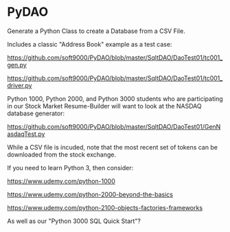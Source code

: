# PyDAO
Generate a Python Class to create a Database from a CSV File.

Includes a classic "Address Book" example as a test case:

https://github.com/soft9000/PyDAO/blob/master/SqltDAO/DaoTest01/tc001_gen.py

https://github.com/soft9000/PyDAO/blob/master/SqltDAO/DaoTest01/tc001_driver.py

Python 1000, Python 2000, and Python 3000 students who are 
participating in our Stock Market Resume-Builder will want 
to look at the NASDAQ database generator:

https://github.com/soft9000/PyDAO/blob/master/SqltDAO/DaoTest01/GenNasdaqTest.py

While a CSV file is incuded, note that the most recent set of tokens 
can be downloaded from the stock exchange.

If you need to learn Python 3, then consider:

https://www.udemy.com/python-1000

https://www.udemy.com/python-2000-beyond-the-basics

https://www.udemy.com/python-2100-objects-factories-frameworks


As well as our "Python 3000 SQL Quick Start"?


